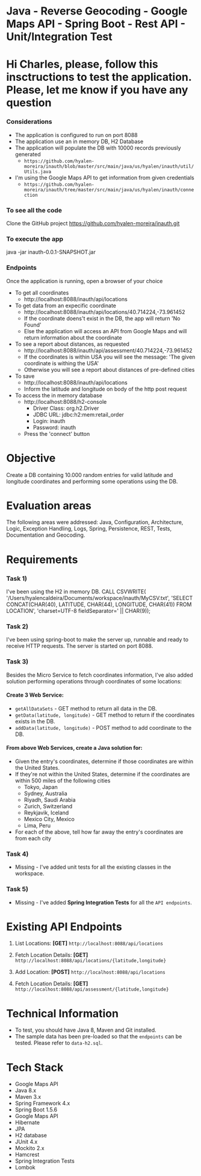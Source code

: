 # Java - Reverse Geocoding - Google Maps API - Spring Boot - Rest API - Unit/Integration Test #

Hi Charles, please, follow this insctructions to test the application. Please, let me know if you have any question
=========
### Considerations ###
  * The application is configured to run on port 8088
  * The application use an in memory DB, H2 Database
  * The application will populate the DB with 10000 records previously generated
    * `https://github.com/hyalen-moreira/inauth/blob/master/src/main/java/us/hyalen/inauth/util/Utils.java`
  * I'm using the Google Maps API to get information from given credentials
    * `https://github.com/hyalen-moreira/inauth/tree/master/src/main/java/us/hyalen/inauth/connection`
### To see all the code ###
Clone the GitHub project https://github.com/hyalen-moreira/inauth.git
### To execute the app ###
java -jar inauth-0.0.1-SNAPSHOT.jar
### Endpoints ###
Once the application is running, open a browser of your choice
  * To get all coordinates
    * http://localhost:8088/inauth/api/locations
  * To get data from an expecific coordinate
    * http://localhost:8088/inauth/api/locations/40.714224,-73.961452
    * If the coordinate doens't exist in the DB, the app will return 'No Found'
    * Else the application will access an API from Google Maps and will return information about the coordinate
  * To see a report about distances, as requested
    * http://localhost:8088/inauth/api/assessment/40.714224,-73.961452
    * If the coordinates is within USA you will see the message: 'The given coordinate is withing the USA'
    * Otherwise you will see a report about distances of pre-defined cities
  * To save
    * http://localhost:8088/inauth/api/locations
    * Inform the latitude and longitude on body of the http post request
  * To access the in memory database
    * http://localhost:8088/h2-console
      * Driver Class: org.h2.Driver
      * JDBC URL: jdbc:h2:mem:retail_order
      * Login: inauth
      * Password: inauth
    * Press the 'connect' button

Objective
=========
Create a DB containing 10.000 random entries for valid latitude and longitude coordinates and performing some operations using the DB.

Evaluation areas
=========
The following areas were addressed: 
Java, Configuration, Architecture, Logic, Exception Handling, Logs, Spring, Persistence, REST, Tests, Documentation and Geocoding.

Requirements
============

### Task 1) ###
I've been using the H2 in memory DB. 
CALL CSVWRITE(
    '/Users/hyalencaldeira/Documents/workspace/inauth/MyCSV.txt', 
    'SELECT CONCAT(CHAR(40), 
LATITUDE, CHAR(44), 
LONGITUDE, CHAR(41)) 
FROM LOCATION', 
'charset=UTF-8 fieldSeparator=' || CHAR(9));

### Task 2) ###
I've been using spring-boot to make the server up, runnable and ready to receive HTTP requests. The server is started on port 8088.

### Task 3) ###
Besides the Micro Service to fetch coordinates information, I've also added solution performing operations through coordinates of some locations:

#### Create 3 Web Service: ####
 * `getAllDataSets` - GET method to return all data in the DB.
 * `getData(latitude, longitude)` - GET method to return if the coordinates exists in the DB.
 * `addData(latitude, longitude)` - POST method to add coordinate to the DB.

#### From above Web Services, create a Java solution for: ####
 * Given the entry's coordinates, determine if those coordinates are within the United States.
 * If they're not within the United States, determine if the coordinates are within 500 miles of the following cities
   * Tokyo, Japan
   * Sydney, Australia
   * Riyadh, Saudi Arabia
   * Zurich, Switzerland
   * Reykjavik, Iceland
   * Mexico City, Mexico
   * Lima, Peru
 * For each of the above, tell how far away the entry's coordinates are from each city

### Task 4) ###
 * Missing - I've added unit tests for all the existing classes in the workspace.

### Task 5) ###
 * Missing - I've added **Spring Integration Tests** for all the `API endpoints`.

Existing API Endpoints
======================
1) List Locations:
   **[GET]** `http://localhost:8088/api/locations`

2) Fetch Location Details:
   **[GET]** `http://localhost:8088/api/locations/{latitude,longitude}`

3) Add Location:
   **[POST]** `http://localhost:8088/api/locations`

4) Fetch Location Details:
   **[GET]** `http://localhost:8088/api/assessment/{latitude,longitude}`

Technical Information
=====================
 * To test, you should have Java 8, Maven and Git installed.
 * The sample data has been pre-loaded so that the `endpoints` can be tested. Please refer to `data-h2.sql`.

Tech Stack
==========
 * Google Maps API
 * Java 8.x
 * Maven 3.x
 * Spring Framework 4.x
 * Spring Boot 1.5.6
 * Google Maps API
 * Hibernate
 * JPA
 * H2 database
 * JUnit 4.x
 * Mockito 2.x
 * Hamcrest
 * Spring Integration Tests
 * Lombok

